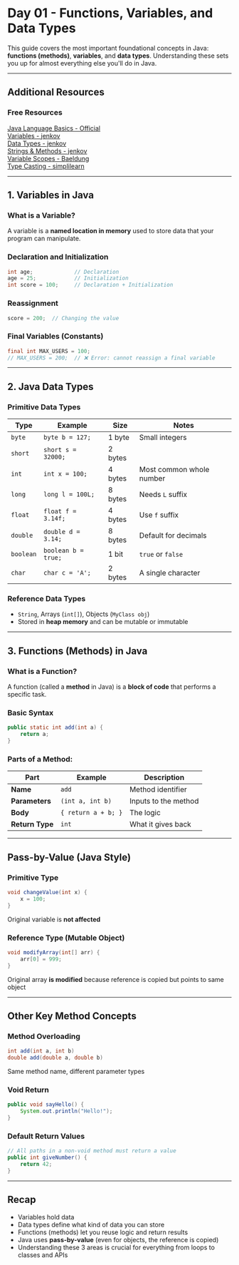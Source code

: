 # Day 01 - Functions, Variables, and Data Types

This guide covers the most important foundational concepts in Java: **functions (methods)**, **variables**, and **data types**. Understanding these sets you up for almost everything else you'll do in Java.

---
## Additional Resources

### Free Resources
[Java Language Basics - Official](https://dev.java/learn/language-basics/)    
[Variables - jenkov](https://jenkov.com/tutorials/java/variables.html)    
[Data Types - jenkov](https://jenkov.com/tutorials/java/data-types.html)    
[Strings & Methods - jenkov](https://jenkov.com/tutorials/java/strings.html)    
[Variable Scopes - Baeldung](https://www.baeldung.com/java-variable-scope)    
[Type Casting - simplilearn](https://www.simplilearn.com/tutorials/java-tutorial/type-casting-in-java)    

---
## 1. Variables in Java

### What is a Variable?
A variable is a **named location in memory** used to store data that your program can manipulate.

### Declaration and Initialization
```java
int age;             // Declaration
age = 25;            // Initialization
int score = 100;     // Declaration + Initialization
```

### Reassignment
```java
score = 200;  // Changing the value
```

### Final Variables (Constants)
```java
final int MAX_USERS = 100;
// MAX_USERS = 200;  // ❌ Error: cannot reassign a final variable
```

---

## 2. Java Data Types

### Primitive Data Types
| Type     | Example         | Size     | Notes                      |
|----------|------------------|----------|----------------------------|
| `byte`   | `byte b = 127;`  | 1 byte   | Small integers             |
| `short`  | `short s = 32000;`| 2 bytes |                            |
| `int`    | `int x = 100;`   | 4 bytes  | Most common whole number   |
| `long`   | `long l = 100L;` | 8 bytes  | Needs `L` suffix           |
| `float`  | `float f = 3.14f;`| 4 bytes | Use `f` suffix             |
| `double` | `double d = 3.14;`| 8 bytes | Default for decimals       |
| `boolean`| `boolean b = true;`| 1 bit | `true` or `false`         |
| `char`   | `char c = 'A';`  | 2 bytes  | A single character         |

### Reference Data Types
- `String`, Arrays (`int[]`), Objects (`MyClass obj`)
- Stored in **heap memory** and can be mutable or immutable

---

## 3. Functions (Methods) in Java

### What is a Function?
A function (called a **method** in Java) is a **block of code** that performs a specific task.

### Basic Syntax
```java
public static int add(int a) {
    return a;
}
```

### Parts of a Method:
| Part         | Example             | Description |
|--------------|---------------------|-------------|
| **Name**     | `add`               | Method identifier |
| **Parameters**| `(int a, int b)`    | Inputs to the method |
| **Body**     | `{ return a + b; }` | The logic |
| **Return Type** | `int`            | What it gives back |

---

## Pass-by-Value (Java Style)

### Primitive Type
```java
void changeValue(int x) {
    x = 100;
}
```
Original variable is **not affected**

### Reference Type (Mutable Object)
```java
void modifyArray(int[] arr) {
    arr[0] = 999;
}
```
Original array **is modified** because reference is copied but points to same object

---

## Other Key Method Concepts

### Method Overloading
```java
int add(int a, int b)
double add(double a, double b)
```
Same method name, different parameter types

### Void Return
```java
public void sayHello() {
    System.out.println("Hello!");
}
```

### Default Return Values
```java
// All paths in a non-void method must return a value
public int giveNumber() {
    return 42;
}
```

---

## Recap

- Variables hold data
- Data types define what kind of data you can store
- Functions (methods) let you reuse logic and return results
- Java uses **pass-by-value** (even for objects, the reference is copied)
- Understanding these 3 areas is crucial for everything from loops to classes and APIs
